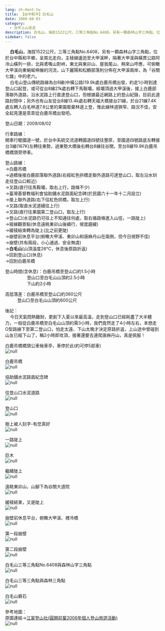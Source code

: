 ```yaml
---
lang: zh-Hant-tw
title: 【台中和平】白毛山
date: 2009-08-03
category: 
  - 台中上山走走
description: 白毛山，海拔1522公尺，三等三角點No.6408，另有一顆森林山字三角點，位於台中縣和平鄉，呈南北走向，主稜線逶迆至大甲溪畔，隔著大甲溪與橫貫公路阿冷山橫列一排，北與鳶嘴山對峙，東北與東卯山、屋我尾山、稍來山呼應，可俯瞰大甲溪向東蜿蜒伸展的河流，山下麗陽和松鶴部落則分佈在大甲溪兩岸，為「谷關七雄」中的老六。 白毛山登山傳統路線為台8線(中橫公路)19.9k處白鹿吊橋出發，約走1小時到達登山口起登，或可從台8線21k處右轉下馬鞍壩，經壩頂過大甲溪後，接上白鹿部落聯外道路，沿水泥路上行直達登山口，但根據最近網路上的登山紀錄，目前此道路封閉中；另外也有山友從台8線13.4k處右轉天福大橋接台21線，於台21線7.4K處左轉入白毛林道7.8公里的果園廢棄林道上登，惟此線林道狹窄、路況不佳，安全起見還是乖乖從白鹿吊橋出發吧。
sidebar: false
---
```


    **白毛山**，海拔1522公尺，三等三角點No.6408，另有一顆森林山字三角點，位於台中縣和平鄉，呈南北走向，主稜線逶迆至大甲溪畔，隔著大甲溪與橫貫公路阿冷山橫列一排，北與鳶嘴山對峙，東北與東卯山、屋我尾山、稍來山呼應，可俯瞰大甲溪向東蜿蜒伸展的河流，山下麗陽和松鶴部落則分佈在大甲溪兩岸，為「谷關七雄」中的老六。  
    白毛山登山傳統路線為台8線(中橫公路)19.9k處白鹿吊橋出發，約走1小時到達登山口起登，或可從台8線21k處右轉下馬鞍壩，經壩頂過大甲溪後，接上白鹿部落聯外道路，沿水泥路上行直達登山口，但根據最近網路上的登山紀錄，目前此道路封閉中；另外也有山友從台8線13.4k處右轉天福大橋接台21線，於台21線7.4K處左轉入白毛林道7.8公里的果園廢棄林道上登，惟此線林道狹窄、路況不佳，安全起見還是乖乖從白鹿吊橋出發吧。

登山日期：2009/08/02

行車路線：  
開車行駛國道一號，於台中系統交流道轉國道四號往豐原，至國道四號路底左轉接台3線(167K)左轉往東勢，過東勢大橋後右轉台8線往谷關，至台8線19.9K白鹿吊橋橋頭旁停車。

登山路線：  
→白鹿吊橋  
→過橋後接白鹿部落聯外道路(右經紅色拱橋走聯外道路可達登山口，取左沿水圳走往登山口較近)  
→叉路(直行往馬鞍壩，取右上行，路條不少)  
→臺灣基督教福利會協助舖水泥路面紀念碑(於民國六十一年十二月設立)  
→接上聯外道路(右下往紅色拱橋，取左上行)  
→叉路(取直水泥道續往上行)  
→叉路(直行往果園第二登山口，取左上行)  
→登山口(水泥路仍可往上不知通往何處，取右循路條進入山徑，一路陡上)  
→稜線觀景點(休息遠眺東卯山後續行，坡度趨緩)  
→緩稜結束轉為陡上(比之前更陡)  
→崩壁前休息平台(俯瞰大甲溪、東卯山和唐麻丹山在兩側，但今日視野不佳)  
→崩壁(共有兩段，小心通過、安全無虞)  
→**白毛山**(山頂溫度26℃，休息後原路折返)  
→回到登山口(休息)  
→回到白鹿吊橋

登山時間(含休息)：白鹿吊橋至登山口約1.5小時  
                  登山口至白毛山山頂約2.5小時  
                  下山約2小時

高低落差：白鹿吊橋至登山口約360公尺  
          登山口至白毛山山頂約600公尺

後記：  
    今日天氣悶熱難耐，更創下入夏以來最高溫，走到登山口已經耗盡了大半體力，一般從白鹿吊橋至白毛山山頂約需3小時，我們竟然走了4小時左右，本想走O型路線下至第二登山口，怕走太遠、下山太晚才決定原路折返，上山途中曾碰到山友已經下山了，稱2小時即攻頂，接著還要去連爬唐麻丹山，真是佩服！

白鹿吊橋橋頭公車候車亭，車停於此(約可停5部車)  
![null](image/130283865_l.jpg)

白鹿吊橋  
![null](image/130283926_l.jpg)

協助舖水泥路面紀念碑  
![null](image/130283933_l.jpg)

往登山口水泥道路  
![null](image/130283942_l.jpg)

登山口  
![null](image/130283950_l.jpg)

樹上被人刻字-有您真好  
![null](image/130283954_l.jpg)

一路陡上  
![null](image/130283962_l.jpg)

巨木  
![null](image/130283968_l.jpg)

繼續陡上  
![null](image/130284039_l.jpg)

遠眺東卯山，山腳下為谷關大道院  
![null](image/130284099_l.jpg)

緩稜結束，又是陡上  
![null](image/130284110_l.jpg)

崩壁前休息平台，俯瞰大甲溪、裡冷橋  
![null](image/130284163_l.jpg)

第一段崩壁  
![null](image/130284284_l.jpg)

第二段崩壁  
![null](image/130284294_l.jpg)

白毛山三等三角點No.6408與森林山字三角點  
![null](image/130284302_l.jpg)

白毛山三等三角點與森林三角點  
![null](image/130284354_l.jpg)

白毛山磐石  
![null](image/130284528_l.jpg)

參考地圖：  
原圖連結→[江翠登山社(圓開前輩2006年個人登山旅遊活動)](http://ms1.ctjh.tpc.edu.tw/~uank3/060212chat.htm)  
![null](image/130284597_l.jpg)